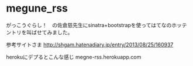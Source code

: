 # megune_rss
がっこうぐらし！　の佐倉慈先生にsinatra+bootstrapを使ってはてなのホッテントリを叫ばせてみました。

参考サイトさま
http://shgam.hatenadiary.jp/entry/2013/08/25/160937

herokuにデプるとこんな感じ
megne-rss.herokuapp.com
